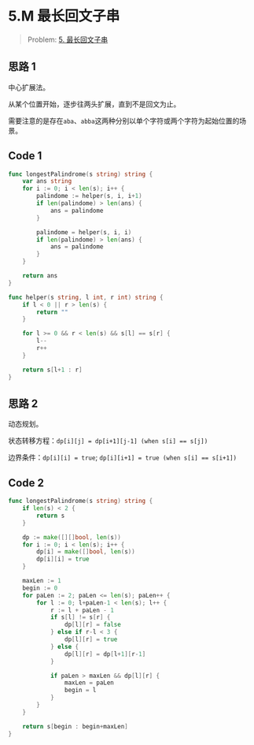 # 5.M 最长回文子串

> Problem: [5. 最长回文子串](https://leetcode.cn/problems/longest-palindromic-substring/description/)


## 思路 1
中心扩展法。

从某个位置开始，逐步往两头扩展，直到不是回文为止。

需要注意的是存在`aba`、`abba`这两种分别以单个字符或两个字符为起始位置的场景。



## Code 1
```go
func longestPalindrome(s string) string {
	var ans string
	for i := 0; i < len(s); i++ {
		palindome := helper(s, i, i+1)
		if len(palindome) > len(ans) {
			ans = palindome
		}

		palindome = helper(s, i, i)
		if len(palindome) > len(ans) {
			ans = palindome
		}
	}

	return ans
}

func helper(s string, l int, r int) string {
	if l < 0 || r > len(s) {
		return ""
	}

	for l >= 0 && r < len(s) && s[l] == s[r] {
		l--
		r++
	}

	return s[l+1 : r]
}
```

## 思路 2
动态规划。

状态转移方程：`dp[i][j] = dp[i+1][j-1] (when s[i] == s[j])`

边界条件：`dp[i][i] = true`; `dp[i][i+1] = true (when s[i] == s[i+1])`

## Code 2
```go
func longestPalindrome(s string) string {
	if len(s) < 2 {
		return s
	}

	dp := make([][]bool, len(s))
	for i := 0; i < len(s); i++ {
		dp[i] = make([]bool, len(s))
		dp[i][i] = true
	}

	maxLen := 1
	begin := 0
	for paLen := 2; paLen <= len(s); paLen++ {
		for l := 0; l+paLen-1 < len(s); l++ {
			r := l + paLen - 1
			if s[l] != s[r] {
				dp[l][r] = false
			} else if r-l < 3 {
				dp[l][r] = true
			} else {
				dp[l][r] = dp[l+1][r-1]
			}

			if paLen > maxLen && dp[l][r] {
				maxLen = paLen
				begin = l
			}
		}
	}

	return s[begin : begin+maxLen]
}
```

